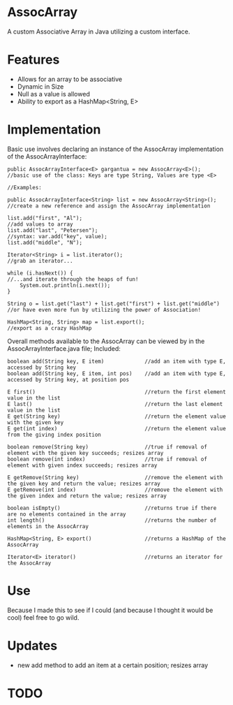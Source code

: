 AssocArray
==========

A custom Associative Array in Java utilizing a custom interface.

Features
========

- Allows for an array to be associative
- Dynamic in Size
- Null as a value is allowed
- Ability to export as a HashMap<String, E>

Implementation
==============

Basic use involves declaring an instance of the AssocArray<E> implementation of the AssocArrayInterface<E>:

	public AssocArrayInterface<E> gargantua = new AssocArray<E>(); 			//basic use of the class: Keys are type String, Values are type <E>
	
	//Examples:

	public AssocArrayInterface<String> list = new AssocArray<String>();		//create a new reference and assign the AssocArray implementation

	list.add("first", "Al");												//add values to array
	list.add("last", "Petersen");											//syntax: var.add("key", value);
	list.add("middle", "N");

	Iterator<String> i = list.iterator();									//grab an iterator...

	while (i.hasNext()) {													//...and iterate through the heaps of fun!
		System.out.println(i.next());
	}

	String o = list.get("last") + list.get("first") + list.get("middle")	//or have even more fun by utilizing the power of Association!

	HashMap<String, String> map = list.export();							//export as a crazy HashMap


Overall methods available to the AssocArray can be viewed by in the AssocArrayInterface.java file; Included:

	boolean add(String key, E item) 			//add an item with type E, accessed by String key
	boolean add(String key, E item, int pos)	//add an item with type E, accessed by String key, at position pos

	E first()									//return the first element value in the list
	E last()									//return the last element value in the list
	E get(String key)							//return the element value with the given key
	E get(int index)							//return the element value from the giving index position

	boolean remove(String key)					//true if removal of element with the given key succeeds; resizes array 
	boolean remove(int index)					//true if removal of element with given index succeeds; resizes array

	E getRemove(String key)						//remove the element with the given key and return the value; resizes array
	E getRemove(int index)						//remove the element with the given index and return the value; resizes array

	boolean isEmpty()							//returns true if there are no elements contained in the array
	int length()								//returns the number of elements in the AssocArray

	HashMap<String, E> export()					//returns a HashMap of the AssocArray

	Iterator<E> iterator()						//returns an iterator for the AssocArray

Use
===

Because I made this to see if I could (and because I thought it would be cool) feel free to go wild.

Updates
=======

* new add method to add an item at a certain position; resizes array

TODO
====


